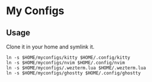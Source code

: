 # My Configs

## Usage

Clone it in your home and symlink it.

```shell
ln -s $HOME/myconfigs/kitty $HOME/.config/kitty
ln -s $HOME/myconfigs/nvim $HOME/.config/nvim
ln -s $HOME/myconfigs/.wezterm.lua $HOME/.wezterm.lua
ln -s $HOME/myconfigs/ghostty $HOME/.config/ghostty
```
